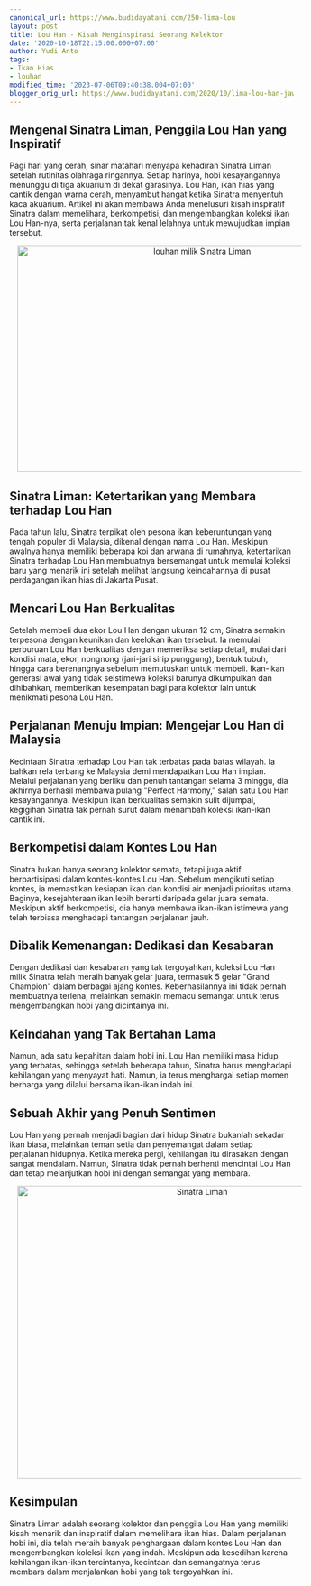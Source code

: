 ```yaml
---
canonical_url: https://www.budidayatani.com/250-lima-lou
layout: post
title: Lou Han - Kisah Menginspirasi Seorang Kolektor
date: '2020-10-18T22:15:00.000+07:00'
author: Yudi Anto
tags:
- Ikan Hias
- louhan
modified_time: '2023-07-06T09:40:38.004+07:00'
blogger_orig_url: https://www.budidayatani.com/2020/10/lima-lou-han-jawara-di-tangan-sinatra.html
---
```


<h2>Mengenal Sinatra Liman, Penggila Lou Han yang Inspiratif</h2><p>Pagi hari yang cerah, sinar matahari menyapa kehadiran Sinatra Liman setelah rutinitas olahraga ringannya. Setiap harinya, hobi kesayangannya menunggu di tiga akuarium di dekat garasinya. Lou Han, ikan hias yang cantik dengan warna cerah, menyambut hangat ketika Sinatra menyentuh kaca akuarium. Artikel ini akan membawa Anda menelusuri kisah inspiratif Sinatra dalam memelihara, berkompetisi, dan mengembangkan koleksi ikan Lou Han-nya, serta perjalanan tak kenal lelahnya untuk mewujudkan impian tersebut.</p><div class="separator" style="clear: both; text-align: center;"><a href="https://blogger.googleusercontent.com/img/b/R29vZ2xl/AVvXsEgftZ12RiL2StDSM8RUtE-FBqW350EsR47xorOpVw2obwGgArbvq5z226-c7THhNbqYoHCpC5wnfWqKYmaFKn4Tch-9I8pZ0gXAlFFtAdKgTGQSrjqPqGxyPRPc4ah0Fay9ukGNtn7SRdZ92NynbPmuZGAP_BDQZua8LHEAfJfynaz1_zIzGhkdDR_Zw6zn/s580/Ikan%20lou%20han.jpg" imageanchor="1" style="margin-left: 1em; margin-right: 1em;"><img alt="louhan milik Sinatra Liman" border="0" data-original-height="364" data-original-width="580" height="402" src="https://blogger.googleusercontent.com/img/b/R29vZ2xl/AVvXsEgftZ12RiL2StDSM8RUtE-FBqW350EsR47xorOpVw2obwGgArbvq5z226-c7THhNbqYoHCpC5wnfWqKYmaFKn4Tch-9I8pZ0gXAlFFtAdKgTGQSrjqPqGxyPRPc4ah0Fay9ukGNtn7SRdZ92NynbPmuZGAP_BDQZua8LHEAfJfynaz1_zIzGhkdDR_Zw6zn/w640-h402/Ikan%20lou%20han.jpg" width="640" /></a></div><h2>Sinatra Liman: Ketertarikan yang Membara terhadap Lou Han</h2><p>Pada tahun lalu, Sinatra terpikat oleh pesona ikan keberuntungan yang tengah populer di Malaysia, dikenal dengan nama Lou Han. Meskipun awalnya hanya memiliki beberapa koi dan arwana di rumahnya, ketertarikan Sinatra terhadap Lou Han membuatnya bersemangat untuk memulai koleksi baru yang menarik ini setelah melihat langsung keindahannya di pusat perdagangan ikan hias di Jakarta Pusat.</p><h2>Mencari Lou Han Berkualitas</h2><p>Setelah membeli dua ekor Lou Han dengan ukuran 12 cm, Sinatra semakin terpesona dengan keunikan dan keelokan ikan tersebut. Ia memulai perburuan Lou Han berkualitas dengan memeriksa setiap detail, mulai dari kondisi mata, ekor, nongnong (jari-jari sirip punggung), bentuk tubuh, hingga cara berenangnya sebelum memutuskan untuk membeli. Ikan-ikan generasi awal yang tidak seistimewa koleksi barunya dikumpulkan dan dihibahkan, memberikan kesempatan bagi para kolektor lain untuk menikmati pesona Lou Han.</p><h2>Perjalanan Menuju Impian: Mengejar Lou Han di Malaysia</h2><p>Kecintaan Sinatra terhadap Lou Han tak terbatas pada batas wilayah. Ia bahkan rela terbang ke Malaysia demi mendapatkan Lou Han impian. Melalui perjalanan yang berliku dan penuh tantangan selama 3 minggu, dia akhirnya berhasil membawa pulang "Perfect Harmony," salah satu Lou Han kesayangannya. Meskipun ikan berkualitas semakin sulit dijumpai, kegigihan Sinatra tak pernah surut dalam menambah koleksi ikan-ikan cantik ini.</p><h2>Berkompetisi dalam Kontes Lou Han</h2><p>Sinatra bukan hanya seorang kolektor semata, tetapi juga aktif berpartisipasi dalam kontes-kontes Lou Han. Sebelum mengikuti setiap kontes, ia memastikan kesiapan ikan dan kondisi air menjadi prioritas utama. Baginya, kesejahteraan ikan lebih berarti daripada gelar juara semata. Meskipun aktif berkompetisi, dia hanya membawa ikan-ikan istimewa yang telah terbiasa menghadapi tantangan perjalanan jauh.</p><h2>Dibalik Kemenangan: Dedikasi dan Kesabaran</h2><p>Dengan dedikasi dan kesabaran yang tak tergoyahkan, koleksi Lou Han milik Sinatra telah meraih banyak gelar juara, termasuk 5 gelar "Grand Champion" dalam berbagai ajang kontes. Keberhasilannya ini tidak pernah membuatnya terlena, melainkan semakin memacu semangat untuk terus mengembangkan hobi yang dicintainya ini.</p><h2>Keindahan yang Tak Bertahan Lama</h2><p>Namun, ada satu kepahitan dalam hobi ini. Lou Han memiliki masa hidup yang terbatas, sehingga setelah beberapa tahun, Sinatra harus menghadapi kehilangan yang menyayat hati. Namun, ia terus menghargai setiap momen berharga yang dilalui bersama ikan-ikan indah ini.</p><h2>Sebuah Akhir yang Penuh Sentimen</h2><p>Lou Han yang pernah menjadi bagian dari hidup Sinatra bukanlah sekadar ikan biasa, melainkan teman setia dan penyemangat dalam setiap perjalanan hidupnya. Ketika mereka pergi, kehilangan itu dirasakan dengan sangat mendalam. Namun, Sinatra tidak pernah berhenti mencintai Lou Han dan tetap melanjutkan hobi ini dengan semangat yang membara.</p><div class="separator" style="clear: both; text-align: center;"><a href="https://blogger.googleusercontent.com/img/b/R29vZ2xl/AVvXsEg7fW-8qVfhEa0xM-t6YP9nyozUVs1l9EzE-x1-8YefWJS8rPOZusSgDysryaWOQgBY2fGqE0M7Db4vi7S_ZwNR5yakV8pHSkeEoKj53kAghqq4W-B07kX0JtajLEBvKZEz416VqA8W5Ny8azkxgpNdcutba94_dpX6LvYLeE3r8ANayJd-M_gcW0wYLG2K/s744/louhan.jpg" imageanchor="1" style="margin-left: 1em; margin-right: 1em;"><img alt="Sinatra Liman" border="0" data-original-height="603" data-original-width="744" height="518" src="https://blogger.googleusercontent.com/img/b/R29vZ2xl/AVvXsEg7fW-8qVfhEa0xM-t6YP9nyozUVs1l9EzE-x1-8YefWJS8rPOZusSgDysryaWOQgBY2fGqE0M7Db4vi7S_ZwNR5yakV8pHSkeEoKj53kAghqq4W-B07kX0JtajLEBvKZEz416VqA8W5Ny8azkxgpNdcutba94_dpX6LvYLeE3r8ANayJd-M_gcW0wYLG2K/w640-h518/louhan.jpg" width="640" /></a></div><h2>Kesimpulan</h2><p>Sinatra Liman adalah seorang kolektor dan penggila Lou Han yang memiliki kisah menarik dan inspiratif dalam memelihara ikan hias. Dalam perjalanan hobi ini, dia telah meraih banyak penghargaan dalam kontes Lou Han dan mengembangkan koleksi ikan yang indah. Meskipun ada kesedihan karena kehilangan ikan-ikan tercintanya, kecintaan dan semangatnya terus membara dalam menjalankan hobi yang tak tergoyahkan ini.</p>